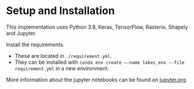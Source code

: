 # Setup and Installation

This implementation uses Python 3.8, Keras, TensorFlow, Rasterio, Shapely and Jupyter.

Install the requirements. 
- These are located in `./requirement.yml`. 
- They can be installed with `conda env create –-name lakes_env –-file requirement.yml` in a new environment.

More information about the jupyter notebooks can be found on [jupyter.org](https://jupyter.org/documentation).
